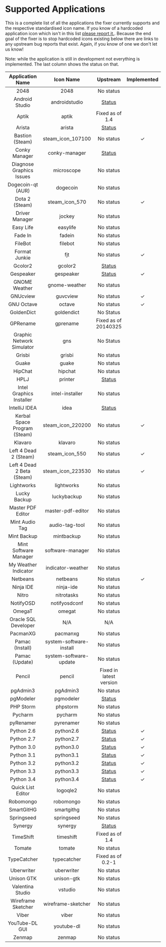 Supported Applications
================

This is a complete list of all the applications the fixer currently supports and the respective standardised icon name. If you know of a hardcoded application icon which isn't in this list [please report it.](https://github.com/Foggalong/hardcode-fixer/issues). Because the end goal of the fixer is to stop hardcoded icons existing below there are links to any upstream bug reports that exist. Again, if you know of one we don't let us know!

Note: while the application is still in development not everything is implemented. The last column shows the status on that.

| Application Name | Icon Name | Upstream | Implemented |
| :---------------: | :---------------: | :---------------: | :---------------: |
| 2048 | 2048 | No status |   |
| Android Studio | androidstudio | [Status](https://code.google.com/p/android/issues/detail?id=67582) |   |
| Aptik | aptik | Fixed as of 1.4 |   |
| Arista | arista | [Status](https://github.com/danielgtaylor/arista/issues/164) |   |
| Bastion (Steam) | steam_icon_107100 | No status | ✓ |   |
| Conky Manager | conky-manager | [Status](https://bugs.launchpad.net/conky-manager/+bug/1296810) |   |
| Diagnose Graphics Issues | microscope | No status |   |
| Dogecoin-qt (AUR) | dogecoin | No status |   |
| Dota 2 (Steam) | steam_icon_570 | No status | ✓ |
| Driver Manager | jockey | No status |   |
| Easy Life | easylife | No status |   |
| Fade In | fadein | No status |   |
| FileBot | filebot | No status |   |
| Format Junkie | fjt | No status | ✓ |
| Gcolor2 | gcolor2 | [Status](http://sourceforge.net/p/gcolor2/feature-requests/11/) |   |
| Gespeaker | gespeaker | [Status](https://github.com/muflone/gespeaker/issues/49) | ✓ |
| GNOME Weather | gnome-weather | No status |   |
| GNUcview | guvcview | No status | ✓ |
| GNU Octave | octave | No status | ✓ |
| GoldenDict | goldendict | No Status |   |
| GPRename | gprename | Fixed as of 20140325 |   |
| Graphic Network Simulator | gns | No Status |   |
| Grisbi | grisbi | No status |   |
| Guake | guake | No status |   |
| HipChat | hipchat | No status |   |
| HPLJ | printer | [Status](https://bugs.launchpad.net/ubuntu/+source/foo2zjs/+bug/1299552) |   |
| Intel Graphics Installer | intel-installer | No status |   |
| IntelliJ IDEA | idea | [Status](http://youtrack.jetbrains.com/issue/IDEA-122364) |   |
| Kerbal Space Program (Steam) | steam_icon_220200 | No status | ✓ |
| Klavaro | klavaro | No status |   |
| Left 4 Dead 2 (Steam) | steam_icon_550 | No status | ✓ |
| Left 4 Dead 2 Beta (Steam) | steam_icon_223530 | No status | ✓ |
| Lightworks | lightworks | No status |   |
| Lucky Backup | luckybackup | No status |   |
| Master PDF Editor | master-pdf-editor | No status |   |
| Mint Audio Tag | audio-tag-tool | No status |   |
| Mint Backup | mintbackup | No status |   |
| Mint Software Manager | software-manager | No status |   |
| My Weather Indicator | indicator-weather | No status |   |
| Netbeans | netbeans | No status | ✓ |
| Ninja IDE | ninja-ide | No status |   |
| Nitro | nitrotasks | No status |   |
| NotifyOSD | notifyosdconf | No status |   |
| OmegaT | omegat | No status |   |
| Oracle SQL Developer | N/A | N/A |   |
| PacmanXG | pacmanxg | No status |   |
| Pamac (Install) | system-software-install | No status |   |
| Pamac (Update) | system-software-update | No status |   |
| Pencil | pencil | Fixed in latest version |   |
| pgAdmin3 | pgAdmin3 | No status |   |
| pgModeler | pgmodeler | [Status](https://github.com/pgmodeler/pgmodeler/issues/441) |   |
| PHP Storm | phpstorm | No status |   |
| Pycharm | pycharm | No status |   |
| pyRenamer | pyrenamer | No status |   |
| Python 2.6 | python2.6 | [Status](http://bugs.python.org/issue21096) | ✓ |
| Python 2.7 | python2.7 | [Status](http://bugs.python.org/issue21096) | ✓ |
| Python 3.0 | python3.0 | [Status](http://bugs.python.org/issue21096) | ✓ |
| Python 3.1 | python3.1 | [Status](http://bugs.python.org/issue21096) | ✓ |
| Python 3.2 | python3.2 | [Status](http://bugs.python.org/issue21096) | ✓ |
| Python 3.3 | python3.3 | [Status](http://bugs.python.org/issue21096) | ✓ |
| Python 3.4 | python3.4 | [Status](http://bugs.python.org/issue21096) | ✓ |
| Quick List Editor | logoqle2 | No status |   |
| Robomongo | robomongo | No status |   |
| SmartGitHG | smartgithg | No status |   |
| Springseed | springseed | No status |   |
| Synergy | synergy | [Status](http://synergy-foss.org/spit/issues/details/3971/#) |   |
| TimeShift | timeshift | Fixed as of 1.4 |   |
| Tomate | tomate | No status |   |
| TypeCatcher | typecatcher | Fixed as of 0.2-1 |   |
| Uberwriter | uberwriter | No status |   |
| Unison GTK | unison-gtk | No status |   |
| Valentina Studio | vstudio | No status |   |
| Wireframe Sketcher | wireframe-sketcher | No status |   |
| Viber | viber | No status |   |
| YouTube-DL GUI | youtube-dl | No status |   |
| Zenmap | zenmap | No status |   |